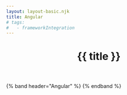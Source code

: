 ```yaml
---
layout: layout-basic.njk
title: Angular
# tags:
#   - frameworkIntegration
---
```

<header class="band">
  <h1>{{ title }}</h1>
</header>

{% band header="Angular" %}
{% endband %}
